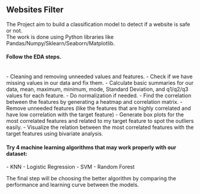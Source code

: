 <h2>Websites Filter</h2>
The Project aim to build a classification model to detect if a website is safe or not.<br> 
The work is done using Python libraries like Pandas/Numpy/Sklearn/Seaborn/Matplotlib.<br>
<h4>Follow the EDA steps.</h4><br>
- Cleaning and removing unneeded values and features.
- Check if we have missing values in our data and fix them.
- Calculate basic summaries for our data, mean, maximum, minimum, mode, Standard Deviation, and q1/q2/q3 values for each feature.
- Do normalization if needed. 
- Find the correlation between the features by generating a heatmap and correlation matrix.
- Remove unneeded features (like the features that are highly correlated and have low correlation with the target feature)
- Generate box plots for the most correlated features and related to my target feature to spot the outliers easily. 
- Visualize the relation between the most correlated features with the target features using bivariate analysis. 

<h4>Try 4 machine learning algorithms that may work properly with our dataset:</h4>
- KNN
- Logistic Regression
- SVM
- Random Forest

The final step will be choosing the better algorithm by comparing the performance and learning curve between the models.

